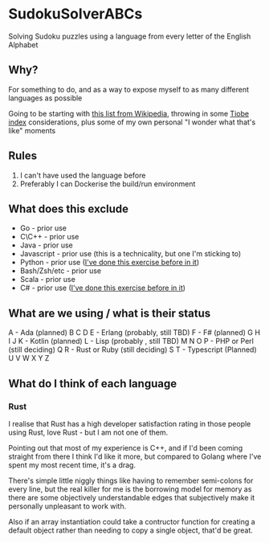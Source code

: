 # SudokuSolverABCs
Solving Sudoku puzzles using a language from every letter of the English Alphabet

## Why?

For something to do, and as a way to expose myself to as many different languages as possible

Going to be starting with [this list from Wikipedia](https://en.wikipedia.org/wiki/List_of_programming_languages), throwing in some [Tiobe index](https://www.tiobe.com/tiobe-index/) considerations, plus some of my own personal "I wonder what that's like" moments

## Rules

1. I can't have used the language before
2. Preferably I can Dockerise the build/run environment

## What does this exclude

* Go - prior use
* C\C++ - prior use
* Java - prior use
* Javascript - prior use (this is a technicality, but one I'm sticking to)
* Python - prior use ([I've done this exercise before in it](https://github.com/Tim-Barton/SudokuSolver))
* Bash/Zsh/etc - prior use
* Scala - prior use
* C# - prior use ([I've done this exercise before in it](https://github.com/Tim-Barton/SudokuSolverCSharp))

## What are we using / what is their status

A - Ada (planned)
B
C
D
E - Erlang (probably, still TBD)
F - F# (planned)
G
H
I
J
K - Kotlin (planned)
L - Lisp (probably , still TBD)
M
N
O
P - PHP or Perl (still deciding)
Q
R - Rust or Ruby (still deciding)
S
T - Typescript (Planned)
U
V
W
X
Y
Z

## What do I think of each language

### Rust

I realise that Rust has a high developer satisfaction rating in those people using Rust, love Rust - but I am not one of them.

Pointing out that most of my experience is C++, and if I'd been coming straight from there I think I'd like it more, but compared to Golang where I've spent my most recent time, it's a drag.

There's simple little niggly things like having to remember semi-colons for every line, but the real killer for me is the borrowing model for memory as there are some objectively understandable edges that subjectively make it personally unpleasant to work with.

Also if an array instantiation could take a contructor function for creating a default object rather than needing to copy a single object, that'd be great.
